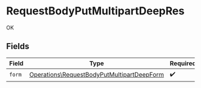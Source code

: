 # RequestBodyPutMultipartDeepRes

OK


## Fields

| Field                                                                                                    | Type                                                                                                     | Required                                                                                                 | Description                                                                                              |
| -------------------------------------------------------------------------------------------------------- | -------------------------------------------------------------------------------------------------------- | -------------------------------------------------------------------------------------------------------- | -------------------------------------------------------------------------------------------------------- |
| `form`                                                                                                   | [Operations\RequestBodyPutMultipartDeepForm](../../Models/Operations/RequestBodyPutMultipartDeepForm.md) | :heavy_check_mark:                                                                                       | N/A                                                                                                      |